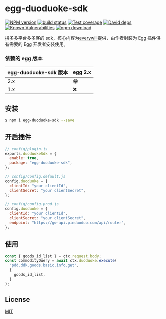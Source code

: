 # egg-duoduoke-sdk

[![NPM version][npm-image]][npm-url]
[![build status][travis-image]][travis-url]
[![Test coverage][codecov-image]][codecov-url]
[![David deps][david-image]][david-url]
[![Known Vulnerabilities][snyk-image]][snyk-url]
[![npm download][download-image]][download-url]

[npm-image]: https://img.shields.io/npm/v/egg-duoduoke-sdk.svg?style=flat-square
[npm-url]: https://npmjs.org/package/egg-duoduoke-sdk
[travis-image]: https://img.shields.io/travis/CaanDoll/egg-duoduoke-sdk.svg?style=flat-square
[travis-url]: https://travis-ci.org/CaanDoll/egg-duoduoke-sdk
[codecov-image]: https://img.shields.io/codecov/c/github/CaanDoll/egg-duoduoke-sdk.svg?style=flat-square
[codecov-url]: https://codecov.io/github/CaanDoll/egg-duoduoke-sdk?branch=master
[david-image]: https://img.shields.io/david/CaanDoll/egg-duoduoke-sdk.svg?style=flat-square
[david-url]: https://david-dm.org/CaanDoll/egg-duoduoke-sdk
[snyk-image]: https://snyk.io/test/npm/egg-duoduoke-sdk/badge.svg?style=flat-square
[snyk-url]: https://snyk.io/test/npm/egg-duoduoke-sdk
[download-image]: https://img.shields.io/npm/dm/egg-duoduoke-sdk.svg?style=flat-square
[download-url]: https://npmjs.org/package/egg-duoduoke-sdk

拼多多平台多多客的 sdk，核心内容为[everywill](https://github.com/everywill/duoduoke-node-sdk)提供，由作者封装为 Egg 插件供有需要的 Egg 开发者安装使用。

### 依赖的 egg 版本

| egg-duoduoke-sdk 版本 | egg 2.x |
| --------------------- | ------- |
| 2.x                   | 😁      |
| 1.x                   | ❌      |

## 安装

```bash
$ npm i egg-duoduoke-sdk --save
```

## 开启插件

```js
// config/plugin.js
exports.duoduokeSdk = {
  enable: true,
  package: "egg-duoduoke-sdk",
};
```

```js
// config/config.default.js
config.duoduoke = {
  clientId: "your clientId",
  clientSecret: "your clientSecret",
};

// config/config.prod.js
config.duoduoke = {
  clientId: "your clientId",
  clientSecret: "your clientSecret",
  endpoint: "https://gw-api.pinduoduo.com/api/router",
};
```

## 使用

```javascript
const { goods_id_list } = ctx.request.body;
const commodityQuery = await ctx.duoduoke.execute(
  "pdd.ddk.goods.basic.info.get",
  {
    goods_id_list,
  }
);
```

## License

[MIT](LICENSE)
